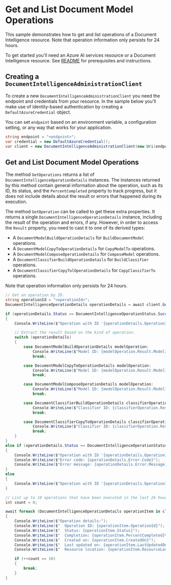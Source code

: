 # Get and List Document Model Operations

This sample demonstrates how to get and list operations of a Document Intelligence resource. Note that operation information only persists for 24 hours.

To get started you'll need an Azure AI services resource or a Document Intelligence resource. See [README][README] for prerequisites and instructions.

## Creating a `DocumentIntelligenceAdministrationClient`

To create a new `DocumentIntelligenceAdministrationClient` you need the endpoint and credentials from your resource. In the sample below you'll make use of identity-based authentication by creating a `DefaultAzureCredential` object.

You can set `endpoint` based on an environment variable, a configuration setting, or any way that works for your application.

```C# Snippet:CreateDocumentIntelligenceAdministrationClient
string endpoint = "<endpoint>";
var credential = new DefaultAzureCredential();
var client = new DocumentIntelligenceAdministrationClient(new Uri(endpoint), credential);
```

## Get and List Document Model Operations

The method `GetOperations` returns a list of `DocumentIntelligenceOperationDetails` instances. The instances returned by this method contain general information about the operation, such as its ID, its status, and the `PercentCompleted` property to track progress, but it does not include details about the result or errors that happened during its execution.

The method `GetOperation` can be called to get these extra properties. It returns a single `DocumentIntelligenceOperationDetails` instance, including the result of the operation and errors, if any. However, in order to access the `Result` property, you need to cast it to one of its derived types:
- A `DocumentModelBuildOperationDetails` for `BuildDocumentModel` operations.
- A `DocumentModelCopyToOperationDetails` for `CopyModelTo` operations.
- A `DocumentModelComposeOperationDetails` for `ComposeModel` operations.
- A `DocumentClassifierBuildOperationDetails` for `BuildClassifier` operations.
- A `DocumentClassifierCopyTolOperationDetails` for `CopyClassifierTo` operations.

Note that operation information only persists for 24 hours.

```C# Snippet:DocumentIntelligenceSampleGetAndListOperations
// Get an operation by ID.
string operationId = "<operationId>";
DocumentIntelligenceOperationDetails operationDetails = await client.GetOperationAsync(operationId);

if (operationDetails.Status == DocumentIntelligenceOperationStatus.Succeeded)
{
    Console.WriteLine($"Operation with ID '{operationDetails.OperationId}' has succeeded.");

    // Extract the result based on the kind of operation.
    switch (operationDetails)
    {
        case DocumentModelBuildOperationDetails modelOperation:
            Console.WriteLine($"Model ID: {modelOperation.Result.ModelId}");
            break;

        case DocumentModelCopyToOperationDetails modelOperation:
            Console.WriteLine($"Model ID: {modelOperation.Result.ModelId}");
            break;

        case DocumentModelComposeOperationDetails modelOperation:
            Console.WriteLine($"Model ID: {modelOperation.Result.ModelId}");
            break;

        case DocumentClassifierBuildOperationDetails classifierOperation:
            Console.WriteLine($"Classifier ID: {classifierOperation.Result.ClassifierId}");
            break;

        case DocumentClassifierCopyToOperationDetails classifierOperation:
            Console.WriteLine($"Classifier ID: {classifierOperation.Result.ClassifierId}");
            break;
    }
}
else if (operationDetails.Status == DocumentIntelligenceOperationStatus.Failed)
{
    Console.WriteLine($"Operation with ID '{operationDetails.OperationId}' has failed.");
    Console.WriteLine($"Error code: {operationDetails.Error.Code}");
    Console.WriteLine($"Error message: {operationDetails.Error.Message}");
}
else
{
    Console.WriteLine($"Operation with ID '{operationDetails.OperationId}' has status '{operationDetails.Status}'.");
}

// List up to 10 operations that have been executed in the last 24 hours.
int count = 0;

await foreach (DocumentIntelligenceOperationDetails operationItem in client.GetOperationsAsync())
{
    Console.WriteLine($"Operation details:");
    Console.WriteLine($"  Operation ID: {operationItem.OperationId}");
    Console.WriteLine($"  Status: {operationItem.Status}");
    Console.WriteLine($"  Completion: {operationItem.PercentCompleted}%");
    Console.WriteLine($"  Created on: {operationItem.CreatedOn}");
    Console.WriteLine($"  Last updated on: {operationItem.LastUpdatedOn}");
    Console.WriteLine($"  Resource location: {operationItem.ResourceLocation}");

    if (++count == 10)
    {
        break;
    }
}
```

[README]: https://github.com/Azure/azure-sdk-for-net/tree/main/sdk/documentintelligence/Azure.AI.DocumentIntelligence#getting-started
